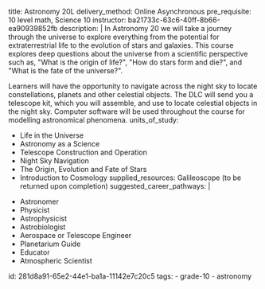 title: Astronomy 20L
delivery_method: Online Asynchronous
pre_requisite: 10 level math, Science 10
instructor: ba21733c-63c6-40ff-8b66-ea90939852fb
description: |
  In Astronomy 20 we will take a journey through the universe to explore everything from the potential for extraterrestrial life to the evolution of stars and galaxies. This course explores deep questions about the universe from a scientific perspective such as, "What is the origin of life?", "How do stars form and die?", and "What is the fate of the universe?".
  
  Learners will have the opportunity to navigate across the night sky to locate constellations, planets and other celestial objects. The DLC will send you a telescope kit, which you will assemble, and use to locate celestial objects in the night sky. Computer software will be used throughout the course for modelling astronomical phenomena.
units_of_study:
  - Life in the Universe
  - Astronomy as a Science
  - Telescope Construction and Operation
  - Night Sky Navigation
  - The Origin, Evolution and Fate of Stars
  - Introduction to Cosmology
supplied_resources: Galileoscope (to be returned upon completion)
suggested_career_pathways: |
  <ul>
  <li>Astronomer</li>
  <li>Physicist</li>
  <li>Astrophysicist</li>
  <li>Astrobiologist</li>
  <li>Aerospace or Telescope Engineer</li>
  <li>Planetarium Guide</li>
  <li>Educator</li>
  <li>Atmospheric Scientist</li>
  </ul>
id: 281d8a91-65e2-44e1-ba1a-11142e7c20c5
tags:
  - grade-10
  - astronomy
